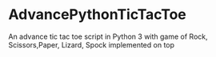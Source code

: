 # AdvancePythonTicTacToe
An advance tic tac toe script in Python 3 with game of Rock, Scissors,Paper, Lizard, Spock implemented on top
